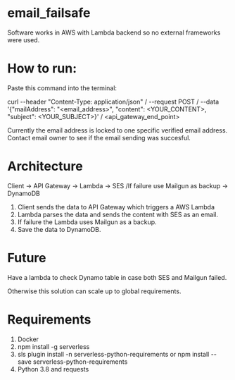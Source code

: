 # email_failsafe

Software works in AWS with Lambda backend so no external frameworks were used. 

# How to run:

Paste this command into the terminal: 

curl --header "Content-Type: application/json" 
/ --request POST 
/ --data '{"mailAddress": "<email_address>", "content": <YOUR_CONTENT>, "subject": <YOUR_SUBJECT>}' 
/ <api_gateway_end_point>

Currently the email address is locked to one specific verified email address. Contact email owner to see if the email sending was succesful.

# Architecture

Client -> API Gateway -> Lambda -> SES /If failure use Mailgun as backup -> DynamoDB 

1. Client sends the data to API Gateway which triggers a AWS Lambda
2. Lambda parses the data and sends the content with SES as an email.
3. If failure the Lambda uses Mailgun as a backup.
4. Save the data to DynamoDB.

# Future

Have a lambda to check Dynamo table in case both SES and Mailgun failed.

Otherwise this solution can scale up to global requirements. 

# Requirements

1. Docker
2. npm install -g serverless
3. sls plugin install -n serverless-python-requirements or npm install --save serverless-python-requirements
4. Python 3.8 and requests
